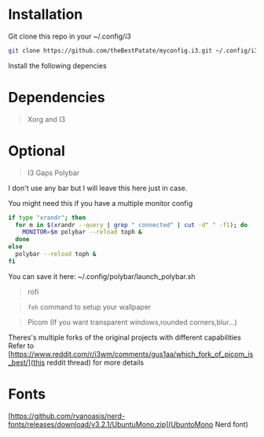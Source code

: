 # Installation

Git clone this repo in your ~/.config/i3
```bash
git clone https://github.com/theBestPatate/myconfig.i3.git ~/.config/i3
```

Install the following depencies
# Dependencies

> Xorg and I3 
# Optional
> I3 Gaps
> Polybar

I don't use any bar but I will leave this here just in case.

You might need this if you have a multiple monitor config 
 
```bash
if type "xrandr"; then
  for m in $(xrandr --query | grep " connected" | cut -d" " -f1); do
    MONITOR=$m polybar --reload toph &
  done
else
  polybar --reload toph &
fi
```
You can save it here: ~/.config/polybar/launch_polybar.sh 

> rofi

> `feh` command to setup your wallpaper

> Picom (If you want transparent windows,rounded corners,blur...)

Theres's multiple forks of the original projects with different capabilities
Refer to [https://www.reddit.com/r/i3wm/comments/gus1aa/which_fork_of_picom_is_best/](this reddit thread) for more details

# Fonts

[https://github.com/ryanoasis/nerd-fonts/releases/download/v3.2.1/UbuntuMono.zip](UbuntoMono Nerd font)

